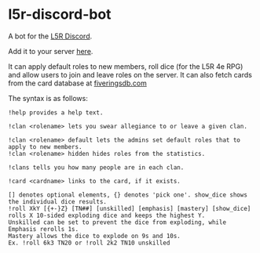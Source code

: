 # l5r-discord-bot
A bot for the [L5R Discord](https://discord.gg/zPvBePb).

Add it to your server [here](https://discordapp.com/oauth2/authorize?client_id=317200299846664192&scope=bot&permissions=268635136).

It can apply default roles to new members, roll dice (for the L5R 4e RPG) and allow users to join and leave roles on the server.
It can also fetch cards from the card database at [fiveringsdb.com](http://fiveringsdb.com)

The syntax is as follows:

```
!help provides a help text.

!clan <rolename> lets you swear allegiance to or leave a given clan.

!clan <rolename> default lets the admins set default roles that to apply to new members.
!clan <rolename> hidden hides roles from the statistics.

!clans tells you how many people are in each clan.

!card <cardname> links to the card, if it exists.

[] denotes optional elements, {} denotes 'pick one'. show_dice shows the individual dice results.
!roll XkY [{+-}Z} [TN##] [unskilled] [emphasis] [mastery] [show_dice] rolls X 10-sided exploding dice and keeps the highest Y.
Unskilled can be set to prevent the dice from exploding, while Emphasis rerolls 1s.
Mastery allows the dice to explode on 9s and 10s.
Ex. !roll 6k3 TN20 or !roll 2k2 TN10 unskilled

```
